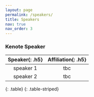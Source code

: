 ```yaml
---
layout: page
permalink: /speakers/
title: Speakers
nav: true
nav_order: 3
---
```



### Kenote Speaker

| **Speaker**{: .h5}  | **Affiliation**{: .h5}  |
| :-----: | :-----:  |
| speaker 1 | tbc|
| speaker 2 | tbc  |
{: .table}
{: .table-striped}

